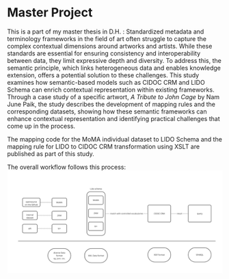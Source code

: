 # Master Project
This is a part of my master thesis in D.H. 
: Standardized metadata and terminology frameworks in the field of art often struggle to capture the complex contextual dimensions around artworks and artists. While these standards are essential for ensuring consistency and interoperability between data, they limit expressive depth and diversity. To address this, the semantic principle, which links heterogeneous data and enables knowledge extension, offers a potential solution to these challenges. This study examines how semantic-based models such as CIDOC CRM and LIDO Schema can enrich contextual representation within existing frameworks. Through a case study of a specific artwort, *A Tribute to John Cage* by Nam June Paik, the study describes the development of mapping rules and the corresponding datasets, showing how these semantic frameworks can enhance contextual representation and identifying practical challenges that come up in the process.

The mapping code for the MoMA individual dataset to LIDO Schema and the mapping rule for LIDO to CIDOC CRM transformation using XSLT are published as part of this study.

The overall workflow follows this process:
![image_alt](workflow.jpg)
